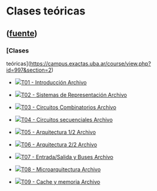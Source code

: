# Clases teóricas
([fuente](https://campus.exactas.uba.ar/course/view.php?id=997&section=2))
---
### [Clases
teóricas](https://campus.exactas.uba.ar/course/view.php?id=997&section=2)

  - [![ ](https://campus.exactas.uba.ar/theme/image.php/aardvark/core/1524752928/f/pdf-24)T01 - Introducción Archivo](https://campus.exactas.uba.ar/mod/resource/view.php?id=53487)

  - [![ ](https://campus.exactas.uba.ar/theme/image.php/aardvark/core/1524752928/f/pdf-24)T02 - Sistemas de Representación Archivo](https://campus.exactas.uba.ar/mod/resource/view.php?id=53488)

  - [![ ](https://campus.exactas.uba.ar/theme/image.php/aardvark/core/1524752928/f/pdf-24)T03 - Circuitos Combinatorios Archivo](https://campus.exactas.uba.ar/mod/resource/view.php?id=62777)

  - [![ ](https://campus.exactas.uba.ar/theme/image.php/aardvark/core/1524752928/f/pdf-24)T04 - Circuitos secuenciales Archivo](https://campus.exactas.uba.ar/mod/resource/view.php?id=62778)

  - [![ ](https://campus.exactas.uba.ar/theme/image.php/aardvark/core/1524752928/f/pdf-24)T05 - Arquitectura 1/2 Archivo](https://campus.exactas.uba.ar/mod/resource/view.php?id=53490)

  - [![ ](https://campus.exactas.uba.ar/theme/image.php/aardvark/core/1524752928/f/pdf-24)T06 - Arquitectura 2/2 Archivo](https://campus.exactas.uba.ar/mod/resource/view.php?id=53491)

  - [![ ](https://campus.exactas.uba.ar/theme/image.php/aardvark/core/1524752928/f/pdf-24)T07 - Entrada/Salida y Buses Archivo](https://campus.exactas.uba.ar/mod/resource/view.php?id=53492)

  - [![ ](https://campus.exactas.uba.ar/theme/image.php/aardvark/core/1524752928/f/pdf-24)T08 - Microarquitectura Archivo](https://campus.exactas.uba.ar/mod/resource/view.php?id=53495)

  - [![ ](https://campus.exactas.uba.ar/theme/image.php/aardvark/core/1524752928/f/pdf-24)T09 - Cache y memoria Archivo](https://campus.exactas.uba.ar/mod/resource/view.php?id=53496)

